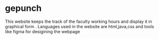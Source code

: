 # gepunch
This website keeps the track of the faculty working hours and display it in graphical form .
Languages used in the website are html,java,css and tools like figma for desigining the webpage 
